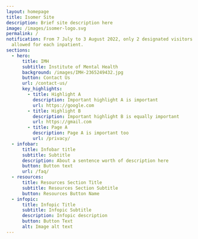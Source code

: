 ```yaml
---
layout: homepage
title: Isomer Site
description: Brief site description here
image: /images/isomer-logo.svg
permalink: /
notification: From 7 July to 3 August 2022, only 2 designated visitors are
  allowed for each inpatient.
sections:
  - hero:
      title: IMH
      subtitle: Institute of Mental Health
      background: /images/IMH-2365249432.jpg
      button: Contact Us
      url: /contact-us/
      key_highlights:
        - title: Highlight A
          description: Important highlight A is important
          url: https://google.com
        - title: Highlight B
          description: Important highlight B is equally important
          url: https://gmail.com
        - title: Page A
          description: Page A is important too
          url: /privacy/
  - infobar:
      title: Infobar title
      subtitle: Subtitle
      description: About a sentence worth of description here
      button: Button text
      url: /faq/
  - resources:
      title: Resources Section Title
      subtitle: Resources Section Subtitle
      button: Resources Button Name
  - infopic:
      title: Infopic Title
      subtitle: Infopic Subtitle
      description: Infopic description
      button: Button Text
      alt: Image alt text
---
```

